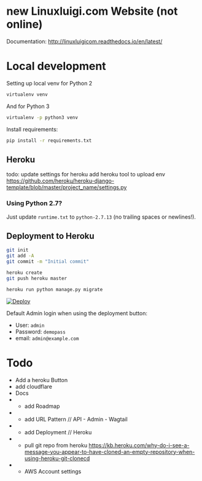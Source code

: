 # new Linuxluigi.com Website (not online)

Documentation: http://linuxluigicom.readthedocs.io/en/latest/

# Local development

Setting up local venv for Python 2

```bash
virtualenv venv
```

And for Python 3

```bash
virtualenv -p python3 venv
```

Install requirements:
```bash
pip install -r requirements.txt 
```

## Heroku

todo: update settings for heroku
add heroku tool to upload env
https://github.com/heroku/heroku-django-template/blob/master/project_name/settings.py

### Using Python 2.7?

Just update `runtime.txt` to `python-2.7.13` (no trailing spaces or newlines!).

## Deployment to Heroku

```bash
git init
git add -A
git commit -m "Initial commit"

heroku create
git push heroku master

heroku run python manage.py migrate
```

[![Deploy](https://www.herokucdn.com/deploy/button.png)](https://heroku.com/deploy?template=https://github.com/linuxluigi/linuxluigi.com)

Default Admin login when using the deployment button:

* User: ```admin```
* Password: ```demopass```
* email: ```admin@example.com```

# Todo

* Add a heroku Button
* add cloudflare
* Docs
* * add Roadmap
* * add URL Pattern // API - Admin - Wagtail
* * add Deployment // Heroku
* * pull git repo from heroku https://kb.heroku.com/why-do-i-see-a-message-you-appear-to-have-cloned-an-empty-repository-when-using-heroku-git-clonecd 
* * AWS Account settings